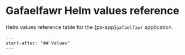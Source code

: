 ```{px-app-values} gafaelfawr
```

# Gafaelfawr Helm values reference

Helm values reference table for the {px-app}`gafaelfawr` application.

```{include} ../../../services/gafaelfawr/README.md
---
start-after: "## Values"
---
```
